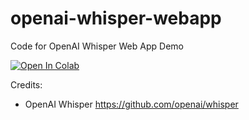# openai-whisper-webapp
Code for OpenAI Whisper Web App Demo

<a target="_blank" href="https://colab.research.google.com/github/amrrs/openai-whisper-webapp/blob/main/OpenAI_Whisper_ASR_Demo.ipynb">
  <img src="https://colab.research.google.com/assets/colab-badge.svg" alt="Open In Colab"/>
</a>

Credits: 

* OpenAI Whisper https://github.com/openai/whisper
